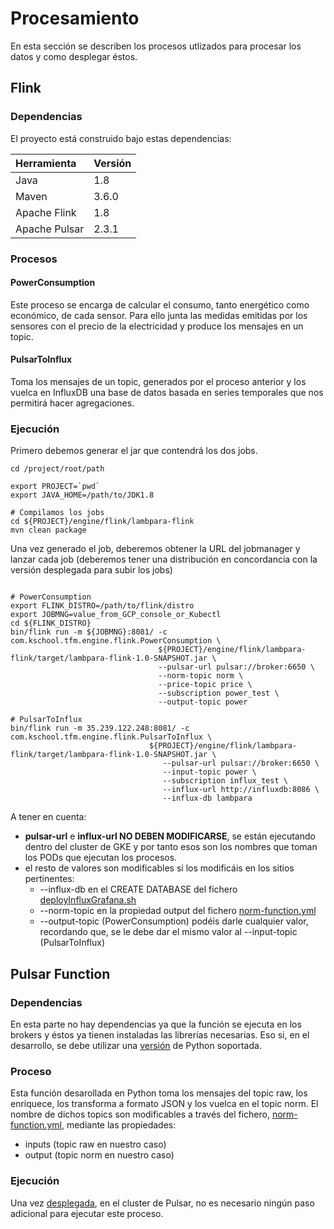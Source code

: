 # Procesamiento
En esta sección se describen los procesos utlizados para procesar los datos y como desplegar éstos.



## Flink
### Dependencias
El proyecto está construido bajo estas dependencias:  

| Herramienta   | Versión       |
| :---          |   :---       |
| Java          | 1.8           |
| Maven         | 3.6.0         |
| Apache Flink  | 1.8           |
| Apache Pulsar | 2.3.1         |

### Procesos
#### PowerConsumption
Este proceso se encarga de calcular el consumo, tanto energético como económico, de cada sensor. 
Para ello junta las medidas emitidas por los sensores con el precio de la electricidad y produce los mensajes en un topic.

#### PulsarToInflux
Toma los mensajes de un topic, generados por el proceso anterior y los vuelca en InfluxDB una base de datos basada en series temporales
que nos permitirá hacer agregaciones.

### Ejecución
Primero debemos generar el jar que contendrá los dos jobs.

```
cd /project/root/path

export PROJECT=`pwd`
export JAVA_HOME=/path/to/JDK1.8

# Compilamos los jobs
cd ${PROJECT}/engine/flink/lambpara-flink
mvn clean package

```


Una vez generado el job, deberemos obtener la URL del jobmanager y lanzar cada job (deberemos tener una distribución en concordancia con la versión desplegada para subir los jobs)
```

# PowerConsumption
export FLINK_DISTRO=/path/to/flink/distro
export JOBMNG=value_from_GCP_console_or_Kubectl
cd ${FLINK_DISTRO}
bin/flink run -m ${JOBMNG}:8081/ -c com.kschool.tfm.engine.flink.PowerConsumption \
                                 ${PROJECT}/engine/flink/lambpara-flink/target/lambpara-flink-1.0-SNAPSHOT.jar \
                                 --pulsar-url pulsar://broker:6650 \
                                 --norm-topic norm \
                                 --price-topic price \
                                 --subscription power_test \
                                 --output-topic power

# PulsarToInflux
bin/flink run -m 35.239.122.248:8081/ -c com.kschool.tfm.engine.flink.PulsarToInflux \
	                           ${PROJECT}/engine/flink/lambpara-flink/target/lambpara-flink-1.0-SNAPSHOT.jar \
                                  --pulsar-url pulsar://broker:6650 \
                                  --input-topic power \
                                  --subscription influx_test \
                                  --influx-url http://influxdb:8086 \
                                  --influx-db lambpara

```


A tener en cuenta:
 * **pulsar-url** e **influx-url NO DEBEN MODIFICARSE**, se están ejecutando dentro del cluster de GKE y por tanto esos son los nombres que toman los PODs que ejecutan los procesos.
 * el resto de valores son modificables si los modificáis en los sitios pertinentes:
   * --influx-db en el CREATE DATABASE del fichero [deployInfluxGrafana.sh](/deployment/gke/influx-grafana/deployInfluxGrafana.sh)
   * --norm-topic en la propiedad output del fichero [norm-function.yml](/engine/pulsar/normalization/conf/norm-function.yml)
   * --output-topic (PowerConsumption) podéis darle cualquier valor, recordando que, se le debe dar el mismo valor al --input-topic (PulsarToInflux)
 

 
 
## Pulsar Function
### Dependencias
En esta parte no hay dependencias ya que la función se ejecuta en los brokers y éstos ya tienen instaladas las librerías necesarias. 
Eso si, en el desarrollo, se debe utilizar una [versión](https://pulsar.apache.org/docs/en/client-libraries-python/#installation-using-pipcualquier) de Python soportada.

### Proceso
Esta función desarollada en Python toma los mensajes del topic raw, los enriquece, los transforma a formato JSON y los vuelca en el topic norm.
El nombre de dichos topics son modificables a través del fichero, [norm-function.yml](/engine/pulsar/normalization/conf/norm-function.yml), mediante las propiedades:
* inputs (topic raw en nuestro caso)
* output (topic norm en nuestro caso)

### Ejecución
Una vez [desplegada](/deployment/README.md#pulsar), en el cluster de Pulsar, no es necesario ningún paso adicional para ejecutar este proceso.